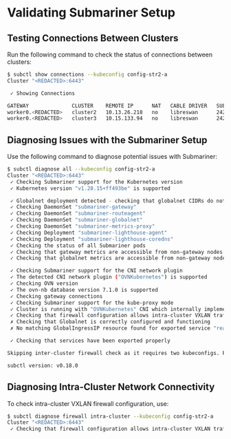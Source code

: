 # Validating Submariner Setup

## Testing Connections Between Clusters

Run the following command to check the status of connections between clusters:

```bash
$ subctl show connections --kubeconfig config-str2-a
Cluster "<REDACTED>:6443"

 ✓ Showing Connections

GATEWAY              CLUSTER    REMOTE IP      NAT   CABLE DRIVER   SUBNETS        STATUS      RTT avg.
worker0.<REDACTED>   cluster2   10.13.26.218   no    libreswan      242.1.0.0/16   connected   1.2786ms
worker0.<REDACTED>   cluster3   10.15.133.94   no    libreswan      242.2.0.0/16   connected   614.899µs
```

## Diagnosing Issues with the Submariner Setup

Use the following command to diagnose potential issues with Submariner:

```bash
$ subctl diagnose all --kubeconfig config-str2-a
Cluster "<REDACTED>:6443"
 ✓ Checking Submariner support for the Kubernetes version
 ✓ Kubernetes version "v1.28.15+ff493be" is supported

 ✓ Globalnet deployment detected - checking that globalnet CIDRs do not overlap
 ✓ Checking DaemonSet "submariner-gateway"
 ✓ Checking DaemonSet "submariner-routeagent"
 ✓ Checking DaemonSet "submariner-globalnet"
 ✓ Checking DaemonSet "submariner-metrics-proxy"
 ✓ Checking Deployment "submariner-lighthouse-agent"
 ✓ Checking Deployment "submariner-lighthouse-coredns"
 ✓ Checking the status of all Submariner pods
 ✓ Checking that gateway metrics are accessible from non-gateway nodes
 ✓ Checking that globalnet metrics are accessible from non-gateway nodes

 ✓ Checking Submariner support for the CNI network plugin
 ✓ The detected CNI network plugin ("OVNKubernetes") is supported
 ✓ Checking OVN version
 ✓ The ovn-nb database version 7.1.0 is supported
 ✓ Checking gateway connections
 ✓ Checking Submariner support for the kube-proxy mode
 ✓ Cluster is running with "OVNKubernetes" CNI which internally implements kube-proxy functionality
 ✓ Checking that firewall configuration allows intra-cluster VXLAN traffic
 ✗ Checking that Globalnet is correctly configured and functioning
 ✗ No matching GlobalIngressIP resource found for exported service "real/my-cluster-kafka-brokers"

 ✓ Checking that services have been exported properly

Skipping inter-cluster firewall check as it requires two kubeconfigs. Please run "subctl diagnose firewall inter-cluster" command manually.

subctl version: v0.18.0
```

## Diagnosing Intra-Cluster Network Connectivity

To check intra-cluster VXLAN firewall configuration, use:

```bash
$ subctl diagnose firewall intra-cluster --kubeconfig config-str2-a
Cluster "<REDACTED>:6443"
 ✓ Checking that firewall configuration allows intra-cluster VXLAN traffic
```